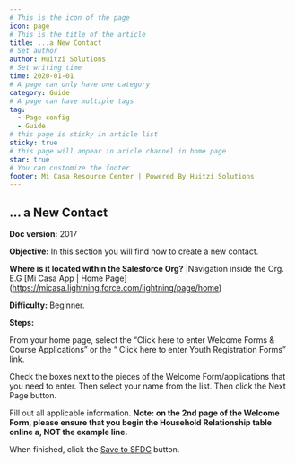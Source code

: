 ```yaml
---
# This is the icon of the page
icon: page
# This is the title of the article
title: ...a New Contact
# Set author
author: Huitzi Solutions
# Set writing time
time: 2020-01-01
# A page can only have one category
category: Guide
# A page can have multiple tags
tag:
  - Page config
  - Guide
# this page is sticky in article list
sticky: true
# this page will appear in aricle channel in home page
star: true
# You can customize the footer
footer: Mi Casa Resource Center | Powered By Huitzi Solutions
---
```


## ... a New Contact

**Doc version:**  2017

**Objective:**  In this section you will find how to create a new contact.

**Where is it located within the Salesforce Org?** |Navigation inside the Org. E.G [Mi Casa App | Home Page] (https://micasa.lightning.force.com/lightning/page/home)

**Difficulty:** Beginner.

**Steps:**

From your home page, select the “Click here to enter Welcome Forms & Course Applications”  or the “ Click here to enter Youth Registration Forms” link.


Check the boxes next to the pieces of the Welcome Form/applications that you need to enter. Then select your name from the list. Then click the Next Page button.


Fill out all applicable information.
**Note: on the 2nd page of the Welcome Form, please ensure that you begin the Household Relationship table online a, NOT the example line.**


When finished, click the <u>Save to SFDC</u> button.
